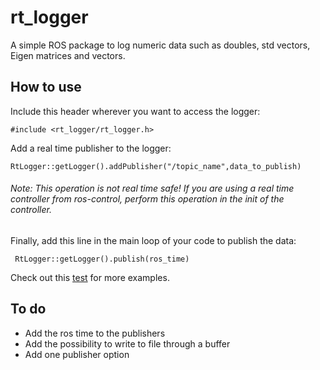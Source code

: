 # rt_logger

A simple ROS package to log numeric data such as doubles, std vectors, Eigen matrices and vectors.

## How to use

Include this header wherever you want to access the logger:

`#include <rt_logger/rt_logger.h>`

Add a real time publisher to the logger:

` RtLogger::getLogger().addPublisher("/topic_name",data_to_publish) `

*<h6>Note: This operation is not real time safe! If you are using a real time controller from ros-control, perform this operation in the init of the controller.</h6>*

Finally, add this line in the main loop of your code to publish the data:

` RtLogger::getLogger().publish(ros_time)`

Check out this [test](https://github.com/graiola/rt_logger/blob/master/test/rt_logger_test.cpp) for more examples.

## To do

- Add the ros time to the publishers
- Add the possibility to write to file through a buffer
- Add one publisher option
